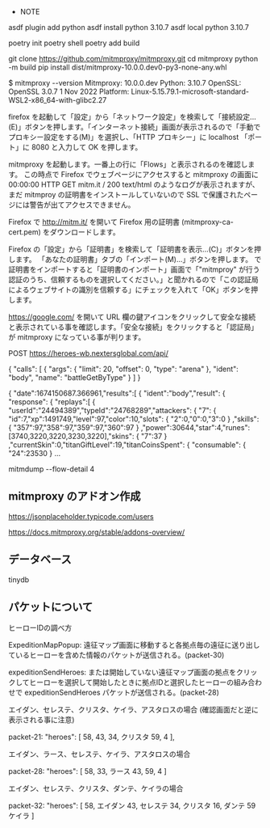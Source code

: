 * NOTE

asdf plugin add python
asdf install python 3.10.7
asdf local python 3.10.7

poetry init
poetry shell
poetry add build

git clone https://github.com/mitmproxy/mitmproxy.git
cd mitmproxy
python -m build
pip install dist/mitmproxy-10.0.0.dev0-py3-none-any.whl

$ mitmproxy --version
Mitmproxy: 10.0.0.dev
Python:    3.10.7
OpenSSL:   OpenSSL 3.0.7 1 Nov 2022
Platform:  Linux-5.15.79.1-microsoft-standard-WSL2-x86_64-with-glibc2.27

firefox を起動して「設定」から「ネットワーク設定」を検索して「接続設定...(E)」ボタンを押します。「インターネット接続」画面が表示されるので「手動でプロキシー設定をする(M)」を選択し、「HTTP プロキシー」に localhost 「ポート」に 8080 と入力して OK を押します。

mitmproxy を起動します。一番上の行に「Flows」と表示されるのを確認します。
この時点で Firefox でウェブページにアクセスすると mitmproxy の画面に 00:00:00 HTTP GET mitm.it / 200 text/html のようなログが表示されますが、まだ mitmproy の証明書をインストールしていないので SSL で保護されたページには警告が出てアクセスできません。

Firefox で http://mitm.it/ を開いて Firefox 用の証明書 (mitmproxy-ca-cert.pem) をダウンロードします。

Firefox の「設定」から「証明書」を検索して「証明書を表示...(C)」ボタンを押します。
「あなたの証明書」タブの「インポート(M)...」ボタンを押します。
で証明書をインポートすると「証明書のインポート」画面で「"mitmproy" が行う認証のうち、信頼するものを選択してください。」と聞かれるので「この認証局によるウェブサイトの識別を信頼する」にチェックを入れて「OK」ボタンを押します。

https://google.com/ を開いて URL 欄の鍵アイコンをクリックして安全な接続と表示されている事を確認します。「安全な接続」をクリックすると「認証局」が mitmproxy になっている事が判ります。


POST https://heroes-wb.nextersglobal.com/api/

{
    "calls": [
        {
            "args": {
                "limit": 20,
                "offset": 0,
                "type": "arena"
            },
            "ident": "body",
            "name": "battleGetByType"
        }
    ]
}

{
 "date":1674150687.366961,"results":[ {
   "ident":"body","result": {
     "response": {
       "replays":[ {
         "userId":"24494389","typeId":"24768289","attackers": {
           "7": {
             "id":7,"xp":1491749,"level":97,"color":10,"slots": {
               "2":0,"0":0,"3":0
             }
             ,"skills": {
               "357":97,"358":97,"359":97,"360":97
             }
             ,"power":30644,"star":4,"runes":[3740,3220,3220,3230,3220],"skins": {
               "7":37
             }
             ,"currentSkin":0,"titanGiftLevel":19,"titanCoinsSpent": {
               "consumable": {
                 "24":23530
               }
...



mitmdump --flow-detail 4


## mitmproxy のアドオン作成


https://jsonplaceholder.typicode.com/users


https://docs.mitmproxy.org/stable/addons-overview/

## データベース

tinydb



## パケットについて

ヒーローIDの調べ方

ExpeditionMapPopup: 遠征マップ画面に移動すると各拠点毎の遠征に送り出しているヒーローを含めた情報のパケットが送信される。(packet-30)

expeditionSendHeroes: または開始していない遠征マップ画面の拠点をクリックしてヒーローを選択して開始したときに拠点IDと選択したヒーローの組み合わせで expeditionSendHeroes パケットが送信される。(packet-28)


エイダン、セレステ、クリスタ、ケイラ、アスタロスの場合
(確認画面だと逆に表示される事に注意)

packet-21:
            "heroes": [
              58,
              43,
              34,	クリスタ
              59,
              4
            ],

エイダン、ラース、セレステ、ケイラ、アスタロスの場合

packet-28:
        "heroes": [
          58,
          33,	ラース
          43,
          59,
          4
        ]

エイダン、セレステ、クリスタ、ダンテ、ケイラの場合

packet-32:
        "heroes": [
          58,	エイダン
          43,	セレステ
          34,	クリスタ
          16,	ダンテ
          59	ケイラ
        ]
